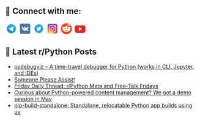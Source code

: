 ## 🔎 Connect with me:
[<img src="https://github.com/bullbesh/bullbesh/blob/main/images/Telegram.png" width="32" height="32" />](https://t.me/bullbesh)
[<img src="https://github.com/bullbesh/bullbesh/blob/main/images/VK.png" width="32" height="32" />](https://vk.com/bullbesh)
[<img src="https://github.com/bullbesh/bullbesh/blob/main/images/Twitter.png" width="32" height="32" />](https://twitter.com/bullbesh1)
[<img src="https://github.com/bullbesh/bullbesh/blob/main/images/Instagram.png" width="32" height="32" />](https://www.instagram.com/bullbesh)
[<img src="https://github.com/bullbesh/bullbesh/blob/main/images/Reddit.png" width="32" height="32" />](https://www.reddit.com/user/bullbesh)
[<img src="https://github.com/bullbesh/bullbesh/blob/main/images/YouTube.png" width="32" height="32" />](https://www.youtube.com/channel/UCtfjRs6uzgq5mfm8S06WTcg)

## 📕 Latest r/Python Posts
<!-- BLOG-POST-LIST:START -->
- [pydebugviz – A time-travel debugger for Python &lpar;works in CLI, Jupyter, and IDEs&rpar;](https://www.reddit.com/r/Python/comments/1k1tnqz/pydebugviz_a_timetravel_debugger_for_python_works/)
- [Someone Please Assist!](https://www.reddit.com/r/Python/comments/1k1smke/someone_please_assist/)
- [Friday Daily Thread: r/Python Meta and Free-Talk Fridays](https://www.reddit.com/r/Python/comments/1k1ri3c/friday_daily_thread_rpython_meta_and_freetalk/)
- [Curious about Python-powered content management? We got a demo session in May](https://www.reddit.com/r/Python/comments/1k1ra9z/curious_about_pythonpowered_content_management_we/)
- [pip-build-standalone: Standalone, relocatable Python app builds using uv](https://www.reddit.com/r/Python/comments/1k1nkbc/pipbuildstandalone_standalone_relocatable_python/)
<!-- BLOG-POST-LIST:END -->

